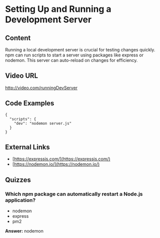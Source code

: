 # Setting Up and Running a Development Server

## Content

Running a local development server is crucial for testing changes quickly. npm can run scripts to start a server using packages like express or nodemon. This server can auto-reload on changes for efficiency.

## Video URL

http://video.com/runningDevServer

## Code Examples

```
{
  "scripts": {
    "dev": "nodemon server.js"
  }
}
```

## External Links

- [https://expressjs.com/](https://expressjs.com/)
- [https://nodemon.io/](https://nodemon.io/)

## Quizzes

### Which npm package can automatically restart a Node.js application?

- nodemon
- express
- pm2

**Answer:** nodemon